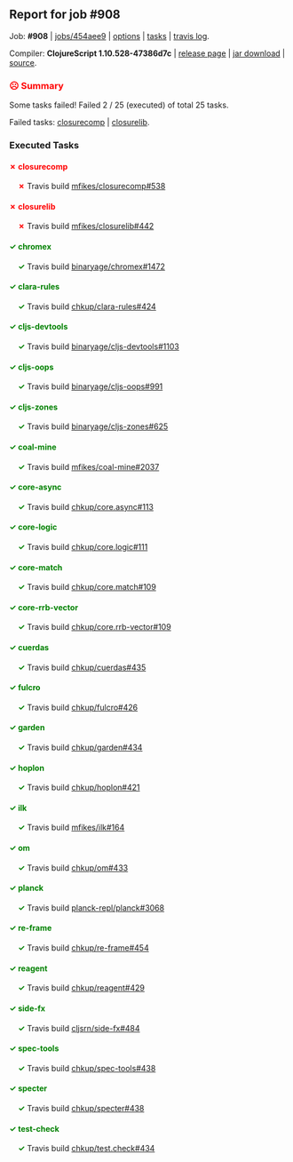 ## Report for job #908

Job: **#908** | [jobs/454aee9](https://github.com/cljs-oss/canary/commit/454aee93d0f4a38c577d13f90a805eb8b6cb23f2) | [options](options.edn) | [tasks](tasks.edn) | [travis log](https://travis-ci.org/cljs-oss/canary/builds/530123733).

Compiler: **ClojureScript 1.10.528-47386d7c** | [release page](https://github.com/cljs-oss/canary/releases/tag/r1.10.528-47386d7c) | [jar download](https://github.com/cljs-oss/canary/releases/download/r1.10.528-47386d7c/clojurescript-1.10.528-47386d7c.jar) | [source](https://github.com/clojure/clojurescript/commit/47386d7c03e6fc36dc4f0145bd62377802ac1c02).

### <b style='color:red'>☹ Summary</b>

Some tasks failed! Failed 2 / 25 (executed) of total 25 tasks.

Failed tasks: [closurecomp](#-closurecomp) | [closurelib](#-closurelib).

### Executed Tasks

#### <b style='color:red'>&#x2717; closurecomp</b>
&nbsp;&nbsp;&nbsp;&nbsp;<b style='color:red'>&#x2717;</b> Travis build [mfikes/closurecomp#538](https://travis-ci.org/mfikes/closurecomp/builds/530124328)<br>

#### <b style='color:red'>&#x2717; closurelib</b>
&nbsp;&nbsp;&nbsp;&nbsp;<b style='color:red'>&#x2717;</b> Travis build [mfikes/closurelib#442](https://travis-ci.org/mfikes/closurelib/builds/530124335)<br>

#### <b style='color:green'>&#x2713; chromex</b>
&nbsp;&nbsp;&nbsp;&nbsp;<b style='color:green'>&#x2713;</b> Travis build [binaryage/chromex#1472](https://travis-ci.org/binaryage/chromex/builds/530124314)<br>

#### <b style='color:green'>&#x2713; clara-rules</b>
&nbsp;&nbsp;&nbsp;&nbsp;<b style='color:green'>&#x2713;</b> Travis build [chkup/clara-rules#424](https://travis-ci.org/chkup/clara-rules/builds/530124318)<br>

#### <b style='color:green'>&#x2713; cljs-devtools</b>
&nbsp;&nbsp;&nbsp;&nbsp;<b style='color:green'>&#x2713;</b> Travis build [binaryage/cljs-devtools#1103](https://travis-ci.org/binaryage/cljs-devtools/builds/530124320)<br>

#### <b style='color:green'>&#x2713; cljs-oops</b>
&nbsp;&nbsp;&nbsp;&nbsp;<b style='color:green'>&#x2713;</b> Travis build [binaryage/cljs-oops#991](https://travis-ci.org/binaryage/cljs-oops/builds/530124322)<br>

#### <b style='color:green'>&#x2713; cljs-zones</b>
&nbsp;&nbsp;&nbsp;&nbsp;<b style='color:green'>&#x2713;</b> Travis build [binaryage/cljs-zones#625](https://travis-ci.org/binaryage/cljs-zones/builds/530124326)<br>

#### <b style='color:green'>&#x2713; coal-mine</b>
&nbsp;&nbsp;&nbsp;&nbsp;<b style='color:green'>&#x2713;</b> Travis build [mfikes/coal-mine#2037](https://travis-ci.org/mfikes/coal-mine/builds/530124337)<br>

#### <b style='color:green'>&#x2713; core-async</b>
&nbsp;&nbsp;&nbsp;&nbsp;<b style='color:green'>&#x2713;</b> Travis build [chkup/core.async#113](https://travis-ci.org/chkup/core.async/builds/530124355)<br>

#### <b style='color:green'>&#x2713; core-logic</b>
&nbsp;&nbsp;&nbsp;&nbsp;<b style='color:green'>&#x2713;</b> Travis build [chkup/core.logic#111](https://travis-ci.org/chkup/core.logic/builds/530124362)<br>

#### <b style='color:green'>&#x2713; core-match</b>
&nbsp;&nbsp;&nbsp;&nbsp;<b style='color:green'>&#x2713;</b> Travis build [chkup/core.match#109](https://travis-ci.org/chkup/core.match/builds/530124371)<br>

#### <b style='color:green'>&#x2713; core-rrb-vector</b>
&nbsp;&nbsp;&nbsp;&nbsp;<b style='color:green'>&#x2713;</b> Travis build [chkup/core.rrb-vector#109](https://travis-ci.org/chkup/core.rrb-vector/builds/530124373)<br>

#### <b style='color:green'>&#x2713; cuerdas</b>
&nbsp;&nbsp;&nbsp;&nbsp;<b style='color:green'>&#x2713;</b> Travis build [chkup/cuerdas#435](https://travis-ci.org/chkup/cuerdas/builds/530124390)<br>

#### <b style='color:green'>&#x2713; fulcro</b>
&nbsp;&nbsp;&nbsp;&nbsp;<b style='color:green'>&#x2713;</b> Travis build [chkup/fulcro#426](https://travis-ci.org/chkup/fulcro/builds/530124432)<br>

#### <b style='color:green'>&#x2713; garden</b>
&nbsp;&nbsp;&nbsp;&nbsp;<b style='color:green'>&#x2713;</b> Travis build [chkup/garden#434](https://travis-ci.org/chkup/garden/builds/530124400)<br>

#### <b style='color:green'>&#x2713; hoplon</b>
&nbsp;&nbsp;&nbsp;&nbsp;<b style='color:green'>&#x2713;</b> Travis build [chkup/hoplon#421](https://travis-ci.org/chkup/hoplon/builds/530124491)<br>

#### <b style='color:green'>&#x2713; ilk</b>
&nbsp;&nbsp;&nbsp;&nbsp;<b style='color:green'>&#x2713;</b> Travis build [mfikes/ilk#164](https://travis-ci.org/mfikes/ilk/builds/530124423)<br>

#### <b style='color:green'>&#x2713; om</b>
&nbsp;&nbsp;&nbsp;&nbsp;<b style='color:green'>&#x2713;</b> Travis build [chkup/om#433](https://travis-ci.org/chkup/om/builds/530124468)<br>

#### <b style='color:green'>&#x2713; planck</b>
&nbsp;&nbsp;&nbsp;&nbsp;<b style='color:green'>&#x2713;</b> Travis build [planck-repl/planck#3068](https://travis-ci.org/planck-repl/planck/builds/530124508)<br>

#### <b style='color:green'>&#x2713; re-frame</b>
&nbsp;&nbsp;&nbsp;&nbsp;<b style='color:green'>&#x2713;</b> Travis build [chkup/re-frame#454](https://travis-ci.org/chkup/re-frame/builds/530124421)<br>

#### <b style='color:green'>&#x2713; reagent</b>
&nbsp;&nbsp;&nbsp;&nbsp;<b style='color:green'>&#x2713;</b> Travis build [chkup/reagent#429](https://travis-ci.org/chkup/reagent/builds/530124510)<br>

#### <b style='color:green'>&#x2713; side-fx</b>
&nbsp;&nbsp;&nbsp;&nbsp;<b style='color:green'>&#x2713;</b> Travis build [cljsrn/side-fx#484](https://travis-ci.org/cljsrn/side-fx/builds/530124442)<br>

#### <b style='color:green'>&#x2713; spec-tools</b>
&nbsp;&nbsp;&nbsp;&nbsp;<b style='color:green'>&#x2713;</b> Travis build [chkup/spec-tools#438](https://travis-ci.org/chkup/spec-tools/builds/530124482)<br>

#### <b style='color:green'>&#x2713; specter</b>
&nbsp;&nbsp;&nbsp;&nbsp;<b style='color:green'>&#x2713;</b> Travis build [chkup/specter#438](https://travis-ci.org/chkup/specter/builds/530124497)<br>

#### <b style='color:green'>&#x2713; test-check</b>
&nbsp;&nbsp;&nbsp;&nbsp;<b style='color:green'>&#x2713;</b> Travis build [chkup/test.check#434](https://travis-ci.org/chkup/test.check/builds/530124529)<br>